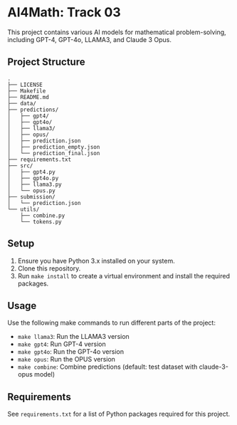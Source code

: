 # AI4Math: Track 03

This project contains various AI models for mathematical problem-solving,
including GPT-4, GPT-4o, LLAMA3, and Claude 3 Opus.

## Project Structure

```
.
├── LICENSE
├── Makefile
├── README.md
├── data/
├── predictions/
│   ├── gpt4/
│   ├── gpt4o/
│   ├── llama3/
│   ├── opus/
│   ├── prediction.json
│   ├── prediction_empty.json
│   └── prediction_final.json
├── requirements.txt
├── src/
│   ├── gpt4.py
│   ├── gpt4o.py
│   ├── llama3.py
│   └── opus.py
├── submission/
│   └── prediction.json
└── utils/
    ├── combine.py
    └── tokens.py
```

## Setup

1. Ensure you have Python 3.x installed on your system.
2. Clone this repository.
3. Run `make install` to create a virtual environment and install the required packages.

## Usage

Use the following make commands to run different parts of the project:

- `make llama3`: Run the LLAMA3 version
- `make gpt4`: Run GPT-4 version
- `make gpt4o`: Run the GPT-4o version
- `make opus`: Run the OPUS version
- `make combine`: Combine predictions (default: test dataset with claude-3-opus model)

## Requirements

See `requirements.txt` for a list of Python packages required for this project.
